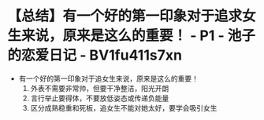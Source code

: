 # 【总结】有一个好的第一印象对于追求女生来说，原来是这么的重要！ - P1 - 池子的恋爱日记 - BV1fu411s7xn

-   有一个好的第一印象对于追女生来说，原来是这么的重要！
    1.  外表不需要非常帅，但要干净整洁，阳光开朗
    2.  言行举止要得体，不要放低姿态或传递负能量
    3.  区分成熟稳重和死板，追女生不能对她太好，要学会吸引女生